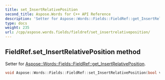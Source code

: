 ```yaml
---
title: set_InsertRelativePosition
second_title: Aspose.Words for C++ API Reference
description: 'Setter for Aspose::Words::Fields::FieldRef::get_InsertRelativePosition.'
type: docs
weight: 235
url: /cpp/aspose.words.fields/fieldref/set_insertrelativeposition/
---
```

## FieldRef.set_InsertRelativePosition method


Setter for [Aspose::Words::Fields::FieldRef::get_InsertRelativePosition](../get_insertrelativeposition/).

```cpp
void Aspose::Words::Fields::FieldRef::set_InsertRelativePosition(bool value)
```

